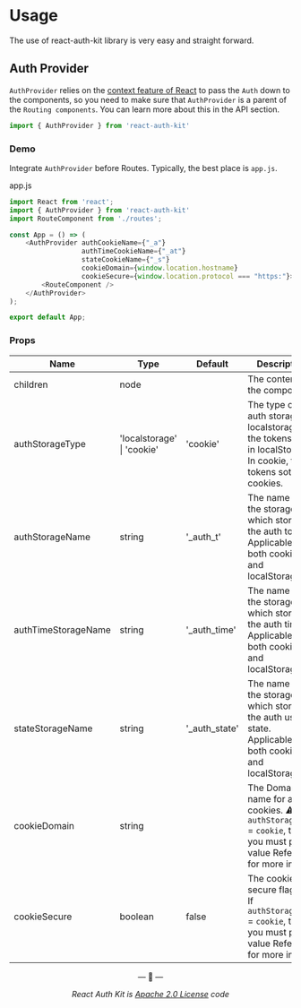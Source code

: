 # Usage

The use of react-auth-kit library is very easy and straight forward.

## Auth Provider

`AuthProvider` relies on the [context feature of React](https://reactjs.org/docs/context.html) to pass the `Auth` down
to the components, so you need to make sure that `AuthProvider` is a parent of the `Routing components`.
You can learn more about this in the API section.

```jsx
import { AuthProvider } from 'react-auth-kit'
```

### Demo

Integrate `AuthProvider` before Routes. Typically, the best place is `app.js`.

app.js
```js
import React from 'react';
import { AuthProvider } from 'react-auth-kit'
import RouteComponent from './routes';

const App = () => (
    <AuthProvider authCookieName={"_a"}
                  authTimeCookieName={"_at"}
                  stateCookieName={"_s"}
                  cookieDomain={window.location.hostname}
                  cookieSecure={window.location.protocol === "https:"}>
        <RouteComponent />
    </AuthProvider>
);

export default App;
```

### Props

| Name                | Type                       | Default       | Description                                                                                                                                                                         |
|---------------------|----------------------------|---------------|-------------------------------------------------------------------------------------------------------------------------------------------------------------------------------------|
| children            | node                       |               | The content of the component                                                                                                                                                        |
| authStorageType     | 'localstorage' \| 'cookie' | 'cookie'      | The type of the auth storage.  In localstorage, the tokens store in localStorage. In cookie, the tokens sotore in cookies.                                                          |
| authStorageName     | string                     | '_auth_t'     | The name of the storage, which stores the auth token.  Applicable for both cookies and localStorage.                                                                                |
| authTimeStorageName | string                     | '_auth_time'  | The name of the storage, which stores the auth time. Applicable for both cookies and localStorage                                                                                   |
| stateStorageName    | string                     | '_auth_state' | The name of the storage, which stores the auth user state. Applicable for both cookies and localStorage                                                                             |
| cookieDomain        | string                     |               | The Domain name for all cookies. ⚠ If `authStorageType` = `cookie`, then you must put a value Refer [this](https://developer.mozilla.org/en-US/docs/Web/HTTP/Cookies) for more info |
| cookieSecure        | boolean                    | false         | The cookie secure flag. ⚠ If `authStorageType` = `cookie`, then you must put a value Refer [this](https://developer.mozilla.org/en-US/docs/Web/HTTP/Cookies) for more info          |

<p align="center">&mdash; 🔑  &mdash;</p>
<p align="center"><i>React Auth Kit is <a href="https://github.com/react-auth-kit/react-auth-kit/blob/master/LICENSE">Apache 2.0 License</a> code</i></p>